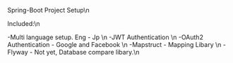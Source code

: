 Spring-Boot Project Setup\n

Included:\n

-Multi language setup. Eng - Jp \n
-JWT Authentication \n
-OAuth2 Authentication - Google and Facebook \n
-Mapstruct - Mapping Libary \n
-Flyway - Not yet, Database compare libary.\n
 
